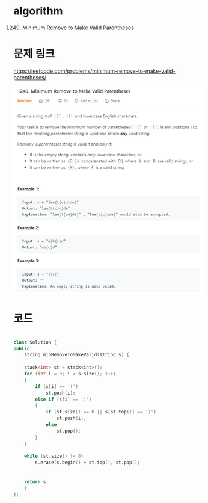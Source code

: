 ﻿# algorithm 
1249. Minimum Remove to Make Valid Parentheses
  

  
# 문제 링크    
https://leetcode.com/problems/minimum-remove-to-make-valid-parentheses/  


![title](https://github.com/jungmin3834/algorithm/blob/master/image/minimum-remove-to-make-valid-parentheses.png)

# 코드

```cpp

class Solution {
public:
    string minRemoveToMakeValid(string s) {
        
   	stack<int> st = stack<int>();
	for (int i = 0; i < s.size(); i++)
	{
		if (s[i] == '(')
			st.push(i);
		else if (s[i] == ')')
		{
			if (st.size() == 0 || s[st.top()] == ')')
				st.push(i);
			else
				st.pop();
		}
	}
	
	while (st.size() != 0)
		s.erase(s.begin() + st.top(), st.pop();
	
	
	return s;
    }
};

```
